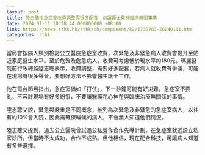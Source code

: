 ```yaml
---
layout: post
title: 陸志聰指急症室收費調整需很多配套　勿讓護士費神臨床無關事情
date: 2024-01-11 10:28:44.000000000 +08:00
link: https://news.rthk.hk/rthk/ch/component/k2/1735783-20240111.htm
categories: rthk
---
```


當局會按病人類別檢討公立醫院急症室收費，次緊急及非緊急病人收費會提升至貼近家庭醫生水平。至於危殆及危急病人，收費可考慮低於現水平的180元。瑪麗醫院前行政總監陸志聰表示，收費調整，需要好多配套，若病人就收費有爭議，可能在現場有很多聲音，要想好方法不影響醫生護士工作。

他在電台節目指出，急症室猶如「打仗」，下一秒鐘可能有好災難，急症室不要亂，不容許現場有好多紛爭，不要讓醫護花心神在與臨床治療無關係的事情。

陸志聰又說，緊急與嚴重是不同概念，被列為次緊急及非緊急的急症室病人，以往有約10%會入院，因此需確保輪候的病人，不會無人知道他們情況。

陸志聰又提到，過去公立醫院曾試過公私營作合作先導計劃，在急症室就近設立私家診所，但當時不太成功，合作不成熟。但他相信，現在配合科技，可讓病人知道有多些選擇。

